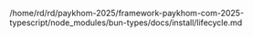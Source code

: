 /home/rd/rd/paykhom-2025/framework-paykhom-com-2025-typescript/node_modules/bun-types/docs/install/lifecycle.md